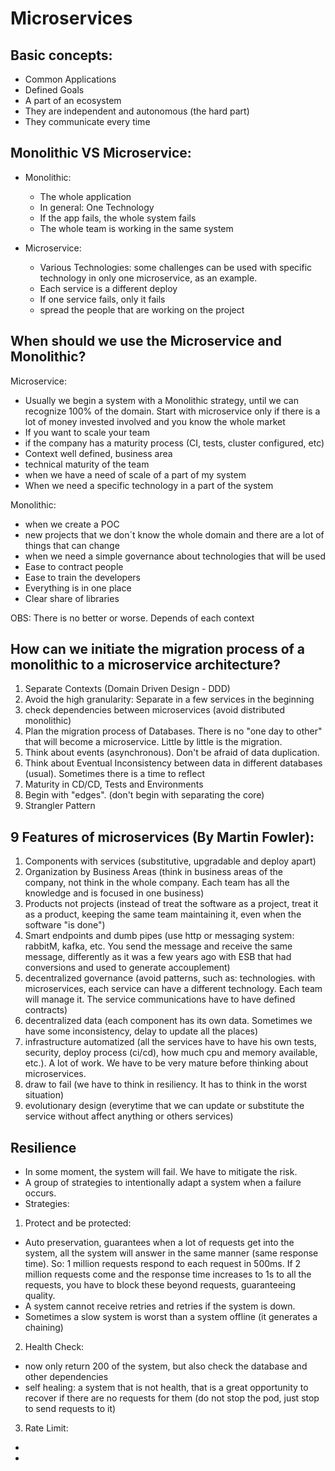 # Microservices

## Basic concepts:

* Common Applications
* Defined Goals
* A part of an ecosystem
* They are independent and autonomous (the hard part)
* They communicate every time

## Monolithic VS Microservice:

* Monolithic: 
  - The whole application
  - In general: One Technology
  - If the app fails, the whole system fails
  - The whole team is working in the same system
  
* Microservice:
  - Various Technologies: some challenges can be used with specific technology in only one microservice, as an example.
  - Each service is a different deploy
  - If one service fails, only it fails
  - spread the people that are working on the project

## When should we use the Microservice and Monolithic?

Microservice:

* Usually we begin a system with a Monolithic strategy, until we can recognize 100% of the domain. Start with microservice only if there is a lot of money invested involved and you know the whole market
* If you want to scale your team
* if the company has a maturity process (CI, tests, cluster configured, etc)
* Context well defined, business area
* technical maturity of the team
* when we have a need of scale of a part of my system
* When we need a specific technology in a part of the system

Monolithic:

* when we create a POC
* new projects that we don´t know the whole domain and there are a lot of things that can change
* when we need a simple governance about technologies that will be used
* Ease to contract people
* Ease to train the developers
* Everything is in one place
* Clear share of libraries

OBS: There is no better or worse. Depends of each context

## How can we initiate the migration process of a monolithic to a microservice architecture?

1) Separate Contexts (Domain Driven Design - DDD)
2) Avoid the high granularity: Separate in a few services in the beginning
3) check dependencies between microservices (avoid distributed monolithic)
4) Plan the migration process of Databases. There is no "one day to other" that will become a microservice. Little by little is the migration.
5) Think about events (asynchronous). Don't be afraid of data duplication.
6) Think about Eventual Inconsistency between data in different databases (usual). Sometimes there is a time to reflect
7) Maturity in CD/CD, Tests and Environments
8) Begin with "edges". (don't begin with separating the core)
9) Strangler Pattern

## 9 Features of microservices (By Martin Fowler):

1) Components with services (substitutive, upgradable and deploy apart)
2) Organization by Business Areas (think in business areas of the company, not think in the whole company. Each team has all the knowledge and is focused in one business)
3) Products not projects (instead of treat the software as a project, treat it as a product, keeping the same team maintaining it, even when the software "is done")
4) Smart endpoints and dumb pipes (use http or messaging system: rabbitM, kafka, etc. You send the message and receive the same message, differently as it was a few years ago with ESB that had conversions and used to generate accouplement)
5) decentralized governance (avoid patterns, such as: technologies. with microservices, each service can have a different technology. Each team will manage it. The service communications have to have defined contracts)
6) decentralized data (each component has its own data. Sometimes we have some inconsistency, delay to update all the places)
7) infrastructure automatized (all the services have to have his own tests, security, deploy process (ci/cd), how much cpu and memory available, etc.). A lot of work. We have to be very mature before thinking about microservices.
8) draw to fail (we have to think in resiliency. It has to think in the worst situation)
9) evolutionary design (everytime that we can update or substitute the service without affect anything or others services)

## Resilience

- In some moment, the system will fail. We have to mitigate the risk.
- A group of strategies to intentionally adapt a system when a failure occurs.
- Strategies:

1) Protect and be protected: 
- Auto preservation, guarantees when a lot of requests get into the system, all the system will answer in the same manner (same response time). So: 1 million requests respond to each request in 500ms. If 2 million requests come and the response time increases to 1s to all the requests, you have to block these beyond requests, guaranteeing quality.
- A system cannot receive retries and retries if the system is down. 
- Sometimes a slow system is worst than a system offline (it generates a chaining)

2) Health Check: 
- now only return 200 of the system, but also check the database and other dependencies
- self healing: a system that is not health, that is a great opportunity to recover if there are no requests for them (do not stop the pod, just stop to send requests to it)

3) Rate Limit:
- 
- 
